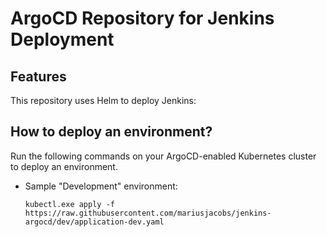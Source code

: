 # ArgoCD Repository for Jenkins Deployment

## Features

This repository uses Helm to deploy Jenkins:

## How to deploy an environment?

Run the following commands on your ArgoCD-enabled Kubernetes cluster to deploy an environment.

* Sample "Development" environment:
    ```
    kubectl.exe apply -f https://raw.githubusercontent.com/mariusjacobs/jenkins-argocd/dev/application-dev.yaml
    ```

